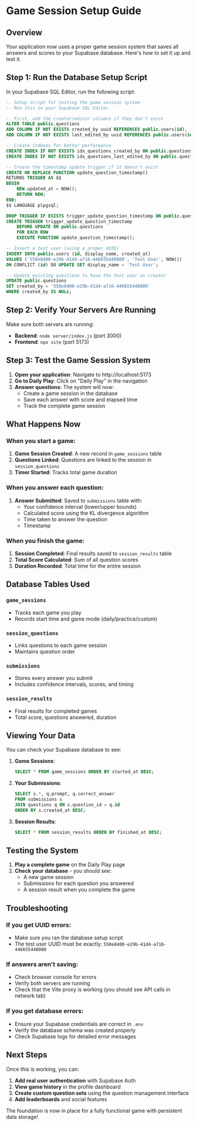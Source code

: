 # Game Session Setup Guide

## Overview

Your application now uses a proper game session system that saves all answers and scores to your Supabase database. Here's how to set it up and test it.

## Step 1: Run the Database Setup Script

In your Supabase SQL Editor, run the following script:

```sql
-- Setup script for testing the game session system
-- Run this in your Supabase SQL Editor

-- First, add the creator/editor columns if they don't exist
ALTER TABLE public.questions 
ADD COLUMN IF NOT EXISTS created_by uuid REFERENCES public.users(id),
ADD COLUMN IF NOT EXISTS last_edited_by uuid REFERENCES public.users(id);

-- Create indexes for better performance
CREATE INDEX IF NOT EXISTS idx_questions_created_by ON public.questions(created_by);
CREATE INDEX IF NOT EXISTS idx_questions_last_edited_by ON public.questions(last_edited_by);

-- Create the timestamp update trigger if it doesn't exist
CREATE OR REPLACE FUNCTION update_question_timestamp()
RETURNS TRIGGER AS $$
BEGIN
    NEW.updated_at = NOW();
    RETURN NEW;
END;
$$ LANGUAGE plpgsql;

DROP TRIGGER IF EXISTS trigger_update_question_timestamp ON public.questions;
CREATE TRIGGER trigger_update_question_timestamp
    BEFORE UPDATE ON public.questions
    FOR EACH ROW
    EXECUTE FUNCTION update_question_timestamp();

-- Insert a test user (using a proper UUID)
INSERT INTO public.users (id, display_name, created_at) 
VALUES ('550e8400-e29b-41d4-a716-446655440000', 'Test User', NOW())
ON CONFLICT (id) DO UPDATE SET display_name = 'Test User';

-- Update existing questions to have the test user as creator
UPDATE public.questions 
SET created_by = '550e8400-e29b-41d4-a716-446655440000' 
WHERE created_by IS NULL;
```

## Step 2: Verify Your Servers Are Running

Make sure both servers are running:

- **Backend**: `node server/index.js` (port 3000)
- **Frontend**: `npx vite` (port 5173)

## Step 3: Test the Game Session System

1. **Open your application**: Navigate to http://localhost:5173
2. **Go to Daily Play**: Click on "Daily Play" in the navigation
3. **Answer questions**: The system will now:
   - Create a game session in the database
   - Save each answer with score and elapsed time
   - Track the complete game session

## What Happens Now

### When you start a game:
1. **Game Session Created**: A new record in `game_sessions` table
2. **Questions Linked**: Questions are linked to the session in `session_questions`
3. **Timer Started**: Tracks total game duration

### When you answer each question:
1. **Answer Submitted**: Saved to `submissions` table with:
   - Your confidence interval (lower/upper bounds)
   - Calculated score using the KL divergence algorithm
   - Time taken to answer the question
   - Timestamp

### When you finish the game:
1. **Session Completed**: Final results saved to `session_results` table
2. **Total Score Calculated**: Sum of all question scores
3. **Duration Recorded**: Total time for the entire session

## Database Tables Used

### `game_sessions`
- Tracks each game you play
- Records start time and game mode (daily/practice/custom)

### `session_questions`
- Links questions to each game session
- Maintains question order

### `submissions`
- Stores every answer you submit
- Includes confidence intervals, scores, and timing

### `session_results`
- Final results for completed games
- Total score, questions answered, duration

## Viewing Your Data

You can check your Supabase database to see:

1. **Game Sessions**: 
   ```sql
   SELECT * FROM game_sessions ORDER BY started_at DESC;
   ```

2. **Your Submissions**:
   ```sql
   SELECT s.*, q.prompt, q.correct_answer 
   FROM submissions s 
   JOIN questions q ON s.question_id = q.id 
   ORDER BY s.created_at DESC;
   ```

3. **Session Results**:
   ```sql
   SELECT * FROM session_results ORDER BY finished_at DESC;
   ```

## Testing the System

1. **Play a complete game** on the Daily Play page
2. **Check your database** - you should see:
   - A new game session
   - Submissions for each question you answered
   - A session result when you complete the game

## Troubleshooting

### If you get UUID errors:
- Make sure you ran the database setup script
- The test user UUID must be exactly: `550e8400-e29b-41d4-a716-446655440000`

### If answers aren't saving:
- Check browser console for errors
- Verify both servers are running
- Check that the Vite proxy is working (you should see API calls in network tab)

### If you get database errors:
- Ensure your Supabase credentials are correct in `.env`
- Verify the database schema was created properly
- Check Supabase logs for detailed error messages

## Next Steps

Once this is working, you can:
1. **Add real user authentication** with Supabase Auth
2. **View game history** in the profile dashboard
3. **Create custom question sets** using the question management interface
4. **Add leaderboards** and social features

The foundation is now in place for a fully functional game with persistent data storage! 